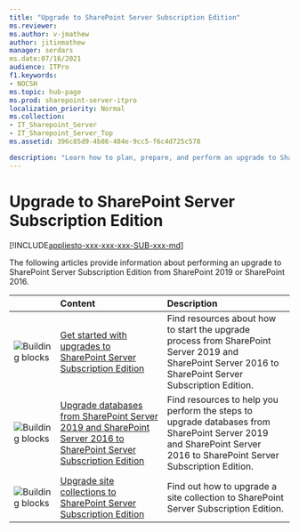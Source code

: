 ```yaml
---
title: "Upgrade to SharePoint Server Subscription Edition"
ms.reviewer: 
ms.author: v-jmathew
author: jitinmathew
manager: serdars
ms.date:07/16/2021
audience: ITPro
f1.keywords:
- NOCSH
ms.topic: hub-page
ms.prod: sharepoint-server-itpro
localization_priority: Normal
ms.collection:
- IT_Sharepoint_Server
- IT_Sharepoint_Server_Top
ms.assetid: 396c85d9-4b86-484e-9cc5-f6c4d725c578

description: "Learn how to plan, prepare, and perform an upgrade to SharePoint Server Subscription Edition from SharePoint 2019 or SharePoint 2016."
---
```


# Upgrade to SharePoint Server Subscription Edition

[!INCLUDE[appliesto-xxx-xxx-xxx-SUB-xxx-md](../includes/appliesto-xxx-xxx-xxx-SUB-xxx-md.md)]

The following articles provide information about performing an upgrade to SharePoint Server Subscription Edition from SharePoint 2019 or SharePoint 2016.

||**Content**|**Description**|
|:-----|:-----|:-----|
|![Building blocks](../media/mod_icon_buildingblock_M.png)|[Get started with upgrades to SharePoint Server Subscription Edition](get-started-with-upgrade-subscription-edition.md) <br/> |Find resources about how to start the upgrade process from SharePoint Server 2019 and SharePoint Server 2016 to SharePoint Server Subscription Edition.  <br/> |
|![Building blocks](../media/mod_icon_buildingblock_M.png)|[Upgrade databases from SharePoint Server 2019 and SharePoint Server 2016 to SharePoint Server Subscription Edition](upgrade-databases-subscription-edition.md) <br/> |Find resources to help you perform the steps to upgrade databases from SharePoint Server 2019 and SharePoint Server 2016 to SharePoint Server Subscription Edition.  <br/> |
|![Building blocks](../media/mod_icon_buildingblock_M.png)|[Upgrade site collections to SharePoint Server Subscription Edition](upgrade-a-site-collection-subscription-edition.md) <br/> |Find out how to upgrade a site collection to SharePoint Server Subscription Edition.  <br/> |
